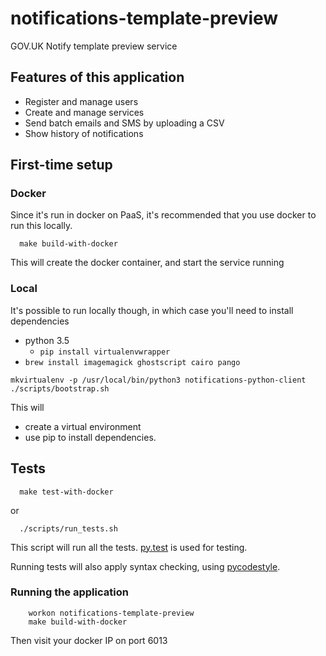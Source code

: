 # notifications-template-preview

GOV.UK Notify template preview service

## Features of this application

 - Register and manage users
 - Create and manage services
 - Send batch emails and SMS by uploading a CSV
 - Show history of notifications

## First-time setup

### Docker

Since it's run in docker on PaaS, it's recommended that you use docker to run this locally.

```shell
  make build-with-docker
```

This will create the docker container, and start the service running

### Local

It's possible to run locally though, in which case you'll need to install dependencies
* python 3.5
  - `pip install virtualenvwrapper`
* `brew install imagemagick ghostscript cairo pango`

```shell
mkvirtualenv -p /usr/local/bin/python3 notifications-python-client
./scripts/bootstrap.sh
```

This will
* create a virtual environment
* use pip to install dependencies.

## Tests

```shell
  make test-with-docker
```

or

```
  ./scripts/run_tests.sh
```
This script will run all the tests. [py.test](http://pytest.org/latest/) is used for testing.

Running tests will also apply syntax checking, using [pycodestyle](https://pypi.python.org/pypi/pycodestyle).


### Running the application

```shell
    workon notifications-template-preview
    make build-with-docker
```

Then visit your docker IP on port 6013
